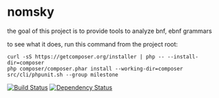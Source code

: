 nomsky
======

the goal of this project is to provide tools to analyze bnf, ebnf grammars

to see what it does, run this command from the project root:

    curl -sS https://getcomposer.org/installer | php -- --install-dir=composer
    php composer/composer.phar install --working-dir=composer
    src/cli/phpunit.sh --group milestone

[![Build Status](https://travis-ci.org/helstern/nomsky.svg?branch=develop)](https://travis-ci.org/helstern/nomsky)
[![Dependency Status](https://www.versioneye.com/user/projects/550a2e674996eb36f70000a0/badge.svg?style=flat)](https://www.versioneye.com/user/projects/550a2e674996eb36f70000a0)
